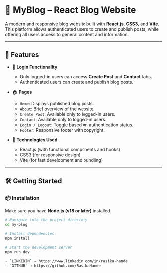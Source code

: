 # 📝 MyBlog – React Blog Website

A modern and responsive blog website built with **React.js**, **CSS3**, and **Vite**. This platform allows authenticated users to create and publish posts, while offering all users access to general content and information.

---

## 🚀 Features

- 🔐 **Login Functionality**
  - Only logged-in users can access **Create Post** and **Contact** tabs.
  - Authenticated users can create and publish blog posts.

- 🏠 **Pages**
  - `Home`: Displays published blog posts.
  - `About`: Brief overview of the website.
  - `Create Post`: Available only to logged-in users.
  - `Contact`: Available only to logged-in users.
  - `Login / Logout`: Toggle based on authentication status.
  - `Footer`: Responsive footer with copyright.

- 🎨 **Technologies Used**
  - React.js (with functional components and hooks)
  - CSS3 (for responsive design)
  - Vite (for fast development and bundling)

---

## 🛠️ Getting Started

### 📦 Installation

Make sure you have **Node.js (v18 or later)** installed.

```bash
# Navigate into the project directory
cd my-blog

# Install dependencies
npm install

# Start the development server
npm run dev

- `LINKEDIN` → https://www.linkedin.com/in/rasika-hande
- `GITHUB` → https://github.com/RasikaHande
